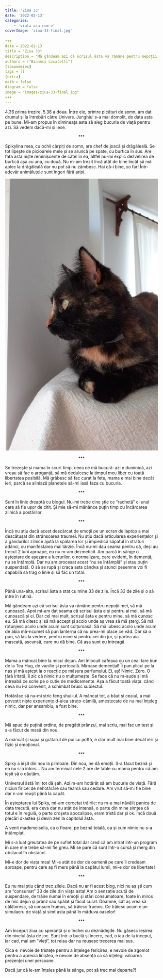 ```yaml
---
title: 'Ziua 33'
date: '2022-02-13'
categories:
    - 'viata-asa-cum-e'
coverImage: 'ziua-33-final.jpg'

+++
date = 2022-02-13
title = "Ziua 33"
description = "Mă gândeam azi că scrisul ăsta va rămâne pentru nepoții mei, să mă cunoască. Apoi mi-am dat seama că scrisul ăsta e și pentru ai mei, să mă cunoască și ei. Dar cel mai mult, scrisul ăsta e pentru mine, să mă cunosc eu. Să mă citesc și să mă accept și acolo unde aș vrea să mă șterg. Să mă rotunjesc acolo unde acum sunt colțuroasă. Să mă iubesc acolo unde acum de abia mă-ncumet să pun lanterna că nu prea-mi place ce văd."
authors = ["Biannca Locatelli"]
[taxonomies]
tags = []
[extra]
math = false
diagram = false
image = "images/ziua-33-final.jpg"
+++
---
```


4.36 prima trezire. 5.38 a doua. Între ele, printre picături de somn, am dat drumul și la întrebări către Univers. Junghiul s-a mai domolit, de data asta pe bune. Mi-am propus în dimineața asta să aleg bucuria de viață pentru azi. Să vedem dacă-mi și iese.

<p style="text-align: center;">***</p>

Spikylina mea, cu ochii cârpiți de somn, are chef de joacă și drăgăleală. Se tot lipește de picioarele mele și se aruncă pe spate, cu burtica în sus. Are fata asta niște reminișcențe de cățel în ea, altfel nu-mi explic dezvelirea de burtică așa cu una, cu două. Nu m-am trezit încă atât de bine încât să mă aplec la drăgăleală dar nu pot să nu zâmbesc. Hai că-i bine, so far! Într-adevăr animăluțele sunt îngeri fără aripi.


<div class="flex justify-center">
  <img src="images/ziua-30-576x1024.jpeg" />
</div>

<p style="text-align: center;">***</p>

Se trezește și mama în scurt timp, ceea ce mă bucură: azi e duminică, azi vreau să fac o aroganță, să mă dedulcesc la timpul meu liber cu toată libertatea posibilă. Mă grăbesc să fac curat la fete, mama e mai bine decât ieri, parcă se aliniază planetele să-mi iasă faza cu bucuria.

<p style="text-align: center;">***</p>

Sunt în linie dreaptă cu blogul. Nu-mi trebe cine știe ce “rachetă” ci unul care să fie ușor de citit. Și mie să-mi mănânce puțin timp cu încărcarea zilnică a postărilor.

<p style="text-align: center;">***</p>

Încă nu știu dacă acest descărcat de emoții pe un ecran de laptop a mai descătușat din strânsoarea traumei. Nu știu dacă articularea experiențelor și a gândurilor zilnice ajută la spălarea lor și împiedică săpatul în straturi adânci, cu manifestarea mai târzie. Încă nu-mi dau seama pentru că, deși au trecut 2 luni aproape, eu nu m-am dezmeticit. Am parcă în sânge o așteptare de așezare a lucrurilor, o normalizare, care evident, în demență, nu se întâmplă. Dar nu am procesat acest “nu se întâmplă” și stau puțin suspendată. O să se rupă și craca asta cândva și atunci pesemne voi fi capabilă să trag o linie și să fac un total.

<p style="text-align: center;">***</p>

Până una-alta, scrisul ăsta a stat cu mine 33 de zile. Încă 33 de zile și o să intre în rutină.

Mă gândeam azi că scrisul ăsta va rămâne pentru nepoții mei, să mă cunoască. Apoi mi-am dat seama că scrisul ăsta e și pentru ai mei, să mă cunoască și ei. Dar cel mai mult, scrisul ăsta e pentru mine, să mă cunosc eu. Să mă citesc și să mă accept și acolo unde aș vrea să mă șterg. Să mă rotunjesc acolo unde acum sunt colțuroasă. Să mă iubesc acolo unde acum de abia mă-ncumet să pun lanterna că nu prea-mi place ce văd. Dar să o pun, să las la vedere, pentru mine și pentru cei din jur, și partea aia mascată, ascunsă, care nu dă bine. Că așa sunt eu întreagă.

<p style="text-align: center;">***</p>

Mama a mâncat bine la micul dejun. Am înlocuit cafeaua cu un ceai tare bun de la Tea Hug, de vanilie și portocală. Miroase demențial! Îi pun plicul pe la nas și mă aștept la o reacție pe măsura parfumului. Ei, aș! Nimic. Zero. O țâră iritată, îi zic că nimic nu o mulțumește. Se face că nu m-aude și mă întreabă ce scrie pe o cutie de medicamente. Așa a făcut toată viața: când ceva nu i-a convenit, a schimbat brusc subiectul.

Hotărăsc să nu-mi stric feng shui-ul. A mâncat tot, a băut și ceaiul, a mai povestit niște experiențe d-alea struțo-cămilă, amestecate de nu mai înțeleg nimic, dar per ansamblu, a fost bine.

<p style="text-align: center;">***</p>

Mă apuc de puțină ordine, de pregătit prânzul, mai scriu, mai fac un test și s-a făcut de masă din nou.

A mâncat și supa și grătarul de pui cu poftă, e clar mult mai bine decât ieri și fizic și emoțional.

<p style="text-align: center;">***</p>

Spiky a ieșit din nou la plimbare. Din nou, ne dă emoții. S-a făcut beznă și ea nu s-a întors… Nu am terminat cele 2 ore de table cu mama pentru că am ieșit să o căutăm.

Universul ăstă îmi tot dă șah. Azi m-am hotărât să am bucurie de viață. Fără niciun firicel de nehotărâre sau teamă sau cedare. Am vrut să-mi fie bine dar n-am reușit până la capăt.

În așteptarea lui Spiky, mi-am cercetat trăirile: nu m-a mai năvălit panica de data trecută, era ceva dar nu atât de intensă, o parte din mine simțea că totul e în regulă, o parte croșeta apocalipse, eram tristă dar și ok. Încă două plecări d-astea și devin zen la capitolul ăsta.

A venit mademoisella, ca o floare, pe beznă totală, ca și cum nimic nu s-a întâmplat.

Mi s-a luat greutatea de pe suflet total dar cred că am intrat într-un program în care mie trebe să-mi fie greu. Mi se pare că sunt într-o cursă și merg din obstacol în obstacol.

Mi-e dor de viața mea! Mi-e atât de dor de oamenii pe care îi credeam aproape, pentru care aș fi mers până la capătul lumii, mi-e dor de libertate!

<p style="text-align: center;">***</p>

Eu nu mai știu când trec zilele. Dacă nu ar fi acest blog, nici nu aș ști cum am “consumat” 33 de zile din viața asta! Am o senzație acută de suspendare, de trăire numai în emoții și stări consumatoare, toate în miros de mic dejun și prânz sau spălat și făcut curat. Doamne, cât aș vrea să călătoresc, să consum frumos, să trăiesc frumos. Ce trăiesc acum e un simulacru de viață și simt asta până în măduva oaselor!

<p style="text-align: center;">***</p>

Am început ziua cu speranță și o închei cu deznădejde. Nu găsesc ieșirea din nivelul ăsta de joc. Sunt într-o buclă și încerc, cad, o iau de la început, iar cad, mai am “vieți”, tot reiau dar nu reușesc trecerea mai sus.

Cica e  nevoie de tristețe pentru a înțelege fericirea, e nevoie de zgomot pentru a aprecia liniștea, e nevoie de absență ca să înțelegi valoarea prezenței unei persoane.

Dacă jur că le-am înțeles până la sânge, pot să trec mai departe?!
